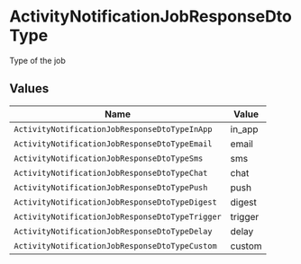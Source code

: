 # ActivityNotificationJobResponseDtoType

Type of the job


## Values

| Name                                            | Value                                           |
| ----------------------------------------------- | ----------------------------------------------- |
| `ActivityNotificationJobResponseDtoTypeInApp`   | in_app                                          |
| `ActivityNotificationJobResponseDtoTypeEmail`   | email                                           |
| `ActivityNotificationJobResponseDtoTypeSms`     | sms                                             |
| `ActivityNotificationJobResponseDtoTypeChat`    | chat                                            |
| `ActivityNotificationJobResponseDtoTypePush`    | push                                            |
| `ActivityNotificationJobResponseDtoTypeDigest`  | digest                                          |
| `ActivityNotificationJobResponseDtoTypeTrigger` | trigger                                         |
| `ActivityNotificationJobResponseDtoTypeDelay`   | delay                                           |
| `ActivityNotificationJobResponseDtoTypeCustom`  | custom                                          |